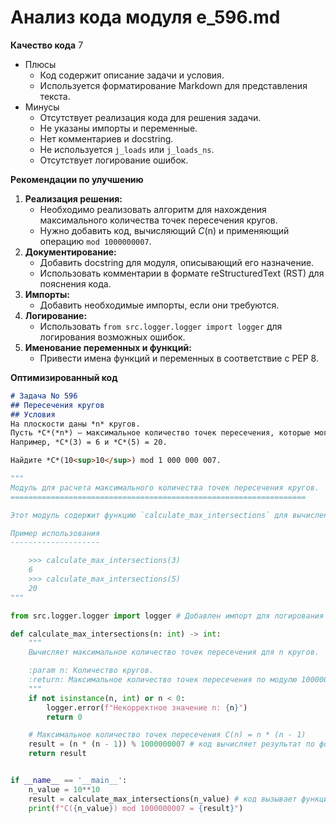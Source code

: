 # Анализ кода модуля e_596.md

**Качество кода**
7
- Плюсы
    - Код содержит описание задачи и условия.
    - Используется форматирование Markdown для представления текста.
- Минусы
    - Отсутствует реализация кода для решения задачи.
    - Не указаны импорты и переменные.
    - Нет комментариев и docstring.
    - Не используется `j_loads` или `j_loads_ns`.
    - Отсутствует логирование ошибок.

**Рекомендации по улучшению**

1. **Реализация решения:**
   - Необходимо реализовать алгоритм для нахождения максимального количества точек пересечения кругов.
   - Нужно добавить код, вычисляющий *C*(n) и применяющий операцию `mod 1000000007`.
2. **Документирование:**
   - Добавить docstring для модуля, описывающий его назначение.
   - Использовать комментарии в формате reStructuredText (RST) для пояснения кода.
3. **Импорты:**
   - Добавить необходимые импорты, если они требуются.
4. **Логирование:**
   - Использовать `from src.logger.logger import logger` для логирования возможных ошибок.
5. **Именование переменных и функций:**
   - Привести имена функций и переменных в соответствие с PEP 8.

**Оптимизированный код**

```markdown
# Задача No 596
## Пересечения кругов
## Условия
На плоскости даны *n* кругов.
Пусть *C*(*n*) — максимальное количество точек пересечения, которые могут существовать среди этих кругов.
Например, *C*(3) = 6 и *C*(5) = 20.

Найдите *C*(10<sup>10</sup>) mod 1 000 000 007.

```

```python
"""
Модуль для расчета максимального количества точек пересечения кругов.
==================================================================

Этот модуль содержит функцию `calculate_max_intersections` для вычисления максимального количества точек пересечения n кругов.

Пример использования
--------------------

    >>> calculate_max_intersections(3)
    6
    >>> calculate_max_intersections(5)
    20
"""

from src.logger.logger import logger # Добавлен импорт для логирования

def calculate_max_intersections(n: int) -> int:
    """
    Вычисляет максимальное количество точек пересечения для n кругов.

    :param n: Количество кругов.
    :return: Максимальное количество точек пересечения по модулю 1000000007.
    """
    if not isinstance(n, int) or n < 0:
        logger.error(f"Некорректное значение n: {n}")
        return 0

    # Максимальное количество точек пересечения C(n) = n * (n - 1)
    result = (n * (n - 1)) % 1000000007 # код вычисляет результат по формуле и остаток от деления на 1000000007
    return result


if __name__ == '__main__':
    n_value = 10**10
    result = calculate_max_intersections(n_value) # код вызывает функцию для расчета значения
    print(f"C({n_value}) mod 1000000007 = {result}")
```